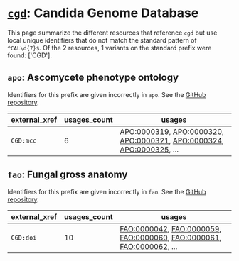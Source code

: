 # [`cgd`](https://bioregistry.io/cgd): Candida Genome Database

This page summarize the different resources that reference `cgd`
but use local unique identifiers that do not match the standard pattern of
`^CAL\d{7}$`. Of the 2 resources,
1 variants on the standard prefix were found: ['CGD'].

## `apo`: Ascomycete phenotype ontology

Identifiers for this prefix are given incorrectly in `apo`. See the [GitHub repository](https://github.com/obophenotype/ascomycete-phenotype-ontology).

| external_xref   |   usages_count | usages                                                                                                                                                                                                                                                                                                     |
|-----------------|----------------|------------------------------------------------------------------------------------------------------------------------------------------------------------------------------------------------------------------------------------------------------------------------------------------------------------|
| `CGD:mcc`       |              6 | [APO:0000319](http://purl.obolibrary.org/obo/APO_0000319), [APO:0000320](http://purl.obolibrary.org/obo/APO_0000320), [APO:0000321](http://purl.obolibrary.org/obo/APO_0000321), [APO:0000324](http://purl.obolibrary.org/obo/APO_0000324), [APO:0000325](http://purl.obolibrary.org/obo/APO_0000325), ... |

## `fao`: Fungal gross anatomy

Identifiers for this prefix are given incorrectly in `fao`. See the [GitHub repository](https://github.com/obophenotype/fungal-anatomy-ontology).

| external_xref   |   usages_count | usages                                                                                                                                                                                                                                                                                                     |
|-----------------|----------------|------------------------------------------------------------------------------------------------------------------------------------------------------------------------------------------------------------------------------------------------------------------------------------------------------------|
| `CGD:doi`       |             10 | [FAO:0000042](http://purl.obolibrary.org/obo/FAO_0000042), [FAO:0000059](http://purl.obolibrary.org/obo/FAO_0000059), [FAO:0000060](http://purl.obolibrary.org/obo/FAO_0000060), [FAO:0000061](http://purl.obolibrary.org/obo/FAO_0000061), [FAO:0000062](http://purl.obolibrary.org/obo/FAO_0000062), ... |

